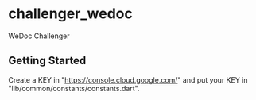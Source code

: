 # challenger_wedoc

WeDoc Challenger

## Getting Started

Create a KEY in "https://console.cloud.google.com/" and put your KEY in "lib/common/constants/constants.dart".
